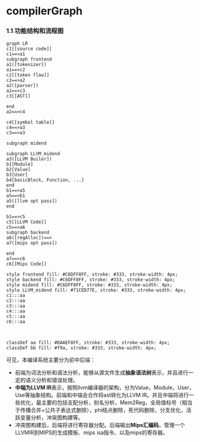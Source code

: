 # compilerGraph
### 1.1 功能结构和流程图

```mermaid
graph LR
c1[[source code]]
c1==>a1
subgraph frontend
a1([tokenizer])
a1==>c2
c2[[token flow]]
c2==>a2
a2([parser])
a2==>c3
c3[[AST]]

end
a2==>c4

c4[[symbol table]]
c4==>a3
c3==>a3

subgraph midend

subgraph LLVM_midend
a3([LLVM Builer])
b1[Module]
b2[Value]
b3[User]
b4[basicBlock, Function, ...]
end
b1==>a5
a5==>b1
a5([llvm opt pass])
end

b1==>c5
c5[[LLVM Code]]
c5==>a6
subgraph backend
a6([regAlloc])==>
a7([mips opt pass])

end
a7==>c6
c6[[Mips Code]]

style frontend fill: #C6DFF8FF, stroke: #333, stroke-width: 4px;
style backend fill: #C6DFF8FF, stroke: #333, stroke-width: 4px;
style midend fill: #C6DFF8FF, stroke: #333, stroke-width: 4px;
style LLVM_midend fill: #71CED77E, stroke: #333, stroke-width: 4px;
c1:::aa
c2:::aa
c3:::aa
c4:::aa
c5:::aa
c6:::aa



classDef aa fill: #DAAEF8FF, stroke: #333, stroke-width: 4px;
classDef bb fill: #f9a, stroke: #333, stroke-width: 4px;
```

可见，本编译系统主要分为前中后端：

- 前端为词法分析和语法分析，能够从源文件生成**抽象语法树**表示，并且进行一定的语义分析和错误处理。
- **中端为LLVM IR**表示，按照llvm编译器的架构，分为Value，Module，User，Use等抽象结构。前端和中端会合作将ast转化为LLVM IR。并且中端将进行一些优化，最主要的包括支配分析，别名分析，Mem2Reg，全局值标号（相当于传播合并+公共子表达式删除），phi结点删除，死代码删除，分支优化，活跃变量分析，冲突图构建等。
- 冲突图构建后，后端将进行寄存器分配。后端输出**Mips汇编码**，管理一个LLVMIR到MIPS的生成模板、mips isa指令、以及mips的寄存器。



